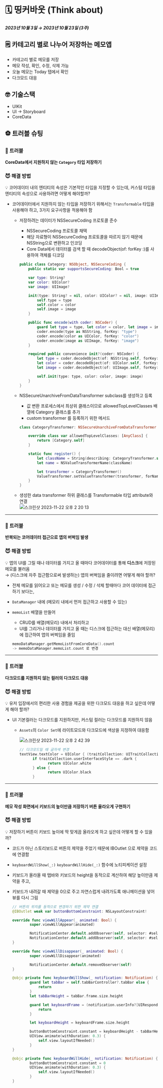 # 🗓 띵커바웃 (Think about)

##### 2023년 10월 3일 → 2023년 10월 23일 (3주)

## 🗒️ 카테고리 별로 나누어 저장하는 메모앱
- 카테고리 별로 메모를 저장
- 메모 작성, 확인, 수정, 삭제 가능
- 오늘 메모는 Today 탭에서 확인
- 다크모드 대응

## 🤓 기술스택
* UIKit
* UI → Storyboard
* CoreData

## ⚽️ 트러블 슈팅

### 👿 트러블
**CoreData에서 지원하지 않는 `Category` 타입 저장하기**

### 😈 해결 방법
💡 코어데이터 내의 엔티티의 속성은 기본적인 타입을 지정할 수 있는데, 커스텀 타입을 엔티티의 속성으로 사용하려면 어떻게 해야할까?

- 코어데이터에서 지원하지 않는 타입을 저장하기 위해서는 `Transformable` 타입을 사용해야 하고, 3가지 요구사항을 적용해야 함
    - 저장하려는 데이터가 NSSecureCoding 프로토콜 준수
        - NSSecureCoding 프로토콜 채택
        - 해당 자료형이 NSSecureCoding 프로토콜을 따르지 않기 때문에 NSString으로 변환하고 인코딩
        - Core Data에서 데이터를 검색 할 때 decodeObject(of: forKey :)를 사용하여 객체를 디코딩
        
        ```swift
        public class Category: NSObject, NSSecureCoding {
            public static var supportsSecureCoding: Bool = true
        
            var type: String?
            var color: UIColor?
            var image: UIImage?
        
            init(type: String? = nil, color: UIColor? = nil, image: UIImage? = nil) {
                self.type = type
                self.color = color
                self.image = image
            }
        
            public func encode(with coder: NSCoder) {
                guard let type = type, let color = color, let image = image else { return }
                coder.encode(type as NSString, forKey: "type")
                coder.encode(color as UIColor, forKey: "color")
                coder.encode(image as UIImage, forKey: "image")
            }
        
            required public convenience init?(coder: NSCoder) {
                let type = coder.decodeObject(of: NSString.self, forKey: "type") as? String
                let color = coder.decodeObject(of: UIColor.self, forKey: "color")
                let image = coder.decodeObject(of: UIImage.self, forKey: "image")
        
                self.init(type: type, color: color, image: image)
            }
        }
        ```
        
    - NSSecureUnarchiveFromDataTransformer subclass를 생성하고 등록
        - 값 변환 프로세스에서 최상위 클래스이므로 allowedTopLevelClasses 배열에 Category 클래스를 추가
        - custom transformer 를 등록하기 위한 메서드
        
        ```swift
        class CategoryTransformer: NSSecureUnarchiveFromDataTransformer {
        
            override class var allowedTopLevelClasses: [AnyClass] {
                return [Category.self]
            }
        
            static func register() {
                let className = String(describing: CategoryTransformer.self)
                let name = NSValueTransformerName(className)
        
                let transformer = CategoryTransformer()
                ValueTransformer.setValueTransformer(transformer, forName: name)
            }
        }
        ```
        
    - 생성한 data transformer 하위 클래스를 Transformable 타입 attribute와 연결   
        ![스크린샷 2023-11-22 오후 2 20 13](https://github.com/iyeahh/ThinkingAbout/assets/120009678/ff931538-2951-4918-b7dd-0b4433cac2eb)


---
       
### 👿 트러블
**반복되는 코어데이터 접근으로 앱의 버벅임 발생**

### 😈 해결 방법
💡 앱의 UI를 그릴 때나 데이터를 가지고 올 때마다 코어데이터를 통해 **디스크**에 저장된 메모를 불러옴   
→ (디스크에 자주 접근함으로써 발생하는) 앱의 버벅임을 줄이려면 어떻게 해야 할까?

- 전체 메모를 읽어오고 또는 메모를 생성 / 수정 / 삭제 할때마다 코어 데이터에 접근하기 보다는,
- `DataManager` 내에 (메모리 내에서 먼저 접근하고 사용할 수 있는)
- `memoList` 배열을 만들어
    - CRUD를 배열(메모리) 내에서 처리하고
    - UI를 그리거나 데이터를 가지고 올 때는 디스크에 접근하는 대신 배열(메모리)에 접근하여 앱의 버벅임을 줄임

     ```swift
     memoDataManager.getMemoListFromCoreData().count
     -> memoDataManager.memoList.count 로 변경
     ```
    
---
### 👿 트러블
**다크모드를 지원하지 않는 컬러의 다크모드 대응**

### 😈 해결 방법
💡 유저 입장에서의 편리한 사용 경험을 제공을 위한 다크모드 대응을 하고 싶은데 어떻게 해야 할까?

- UI 기본컬러는 다크모드를 지원하지만, 커스텀 컬러는 다크모드를 지원하지 않음
    - `Assets`의 `Color Set`에 라이트모드와 다크모드에 색상을 지정하여 대응함
        
        ![스크린샷 2023-11-22 오후 2 42 39](https://github.com/iyeahh/ThinkingAbout/assets/120009678/5b236518-5059-4e00-b64a-6f47dab6ed5c)


        
        ```swift
        // 다크모드일 때 글자색 변경
        textView.textColor = UIColor { (traitCollection: UITraitCollection) -> UIColor in
              if traitCollection.userInterfaceStyle == .dark {
                     return UIColor.white
              } else {
                     return UIColor.black
              }
        ```
---
### 👿 트러블
**메모 작성 화면에서 키보드의 높이만큼 저장하기 버튼 올라오게 구현하기**

### 😈 해결 방법
💡 저장하기 버튼이 키보드 높이에 딱 맞게끔 올라오게 하고 싶은데 어떻게 할 수 있을까?

- 코드가 아닌 스토리보드로 버튼의 제약을 주었기 때문에 IBOutlet 으로 제약을 코드에 연결함
- `keyboardWillShow(_:)`  `keyboardWillHide(_:)` 함수에 노티피케이션 설정
- 키보드가 올라올 때 탭바와 키보드의 height을 동적으로 계산하여 해당 높이만큼 제약을 주고,
- 키보드가 내려갈 때 제약을 0으로 주고 자연스럽게 내려가도록 애니메이션을 넣어 뷰를 다시 그림
    
    ```swift
    // 버튼의 위치를 동적으로 변경하기 위한 제약 연결
    @IBOutlet weak var buttonBottomConstraint: NSLayoutConstraint!
    
    override func viewWillAppear(_ animated: Bool) {
            super.viewWillAppear(animated)
    
            NotificationCenter.default.addObserver(self, selector: #selector(keyboardWillShow(_:)), name: UIResponder.keyboardWillShowNotification, object: nil)
            NotificationCenter.default.addObserver(self, selector: #selector(keyboardWillHide(_:)), name: UIResponder.keyboardWillHideNotification, object: nil)
    }
    
    override func viewWillDisappear(_ animated: Bool) {
            super.viewWillDisappear(animated)
    
            NotificationCenter.default.removeObserver(self)
    }
    
    @objc private func keyboardWillShow(_ notification: Notification) {
            guard let tabBar = self.tabBarController?.tabBar else {
                return
            }
            let tabBarHeight = tabBar.frame.size.height
    
            guard let keyboardFrame = (notification.userInfo?[UIResponder.keyboardFrameEndUserInfoKey] as? NSValue)?.cgRectValue else {
                return
            }
    
            let keyboardHeight = keyboardFrame.size.height
    
            buttonBottomConstraint.constant = keyboardHeight - tabBarHeight
            UIView.animate(withDuration: 0.3) {
                self.view.layoutIfNeeded()
            }
    }
    
    @objc private func keyboardWillHide(_ notification: Notification) {
            buttonBottomConstraint.constant = 0
            UIView.animate(withDuration: 0.3) {
                self.view.layoutIfNeeded()
            }
    }
    ```
